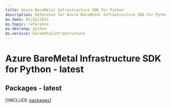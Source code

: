 ```yaml
---
title: Azure BareMetal Infrastructure SDK for Python
description: Reference for Azure BareMetal Infrastructure SDK for Python
ms.date: 01/22/2025
ms.topic: reference
ms.devlang: python
ms.service: baremetalinfrastructure
---
```

# Azure BareMetal Infrastructure SDK for Python - latest
## Packages - latest
[!INCLUDE [packages](baremetal-infrastructure-index.md)]
